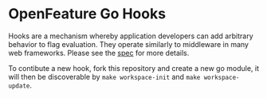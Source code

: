 # OpenFeature Go Hooks

Hooks are a mechanism whereby application developers can add arbitrary behavior to flag evaluation. They operate similarly to middleware in many web frameworks. Please see the [spec](https://github.com/open-feature/spec/blob/main/specification/sections/04-hooks.md) for more details.

To contibute a new hook, fork this repository and create a new go module, it will then be discoverable by `make workspace-init` and `make workspace-update`.
